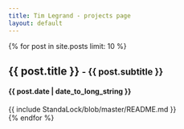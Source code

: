```yaml
---
title: Tim Legrand - projects page
layout: default
---
```


{% for post in site.posts limit: 10 %}
<div class="row brand-primary">
    <!--<div class="span12">-->
        <h2>{{ post.title }}&nbsp;<small>- {{ post.subtitle }}</small></h2>
        <h4>{{ post.date | date_to_long_string }}</h4>
        {{ include StandaLock/blob/master/README.md }}
        <!--
        {{ post.content }}
        {% if post.url %}
        <p><a href="{{ post.url }}">Read Post</a></p>
        {% endif %}
        -->
    <!--</div>-->
</div>
{% endfor %}

